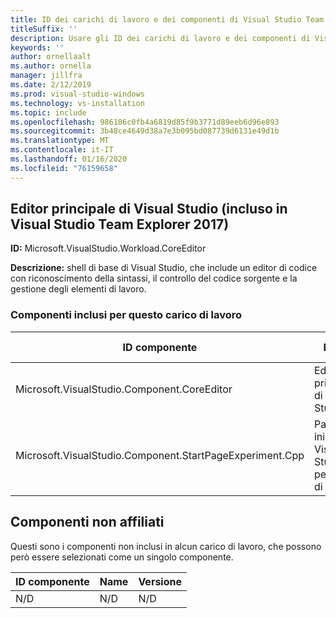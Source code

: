 ```yaml
---
title: ID dei carichi di lavoro e dei componenti di Visual Studio Team Explorer 2017
titleSuffix: ''
description: Usare gli ID dei carichi di lavoro e dei componenti di Visual Studio per fornire strumenti di test integrati per tester non specializzati
keywords: ''
author: ornellaalt
ms.author: ornella
manager: jillfra
ms.date: 2/12/2019
ms.prod: visual-studio-windows
ms.technology: vs-installation
ms.topic: include
ms.openlocfilehash: 986186c0fb4a6819d85f9b3771d89eeb6d96e893
ms.sourcegitcommit: 3b48ce4649d38a7e3b095bd087739d6131e49d1b
ms.translationtype: MT
ms.contentlocale: it-IT
ms.lasthandoff: 01/16/2020
ms.locfileid: "76159658"
---
```

## <a name="visual-studio-core-editor-included-with-visual-studio-team-explorer-2017"></a>Editor principale di Visual Studio (incluso in Visual Studio Team Explorer 2017)

**ID:** Microsoft.VisualStudio.Workload.CoreEditor

**Descrizione:** shell di base di Visual Studio, che include un editor di codice con riconoscimento della sintassi, il controllo del codice sorgente e la gestione degli elementi di lavoro.

### <a name="components-included-by-this-workload"></a>Componenti inclusi per questo carico di lavoro

ID componente | Name | Versione | Tipo di dipendenza
--- | --- | --- | ---
Microsoft.VisualStudio.Component.CoreEditor | Editor principale di Visual Studio | 15.8.27729.1 | Richiesto
Microsoft.VisualStudio.Component.StartPageExperiment.Cpp | Pagina iniziale di Visual Studio per utenti di C++ | 15.0.27128.1 | Facoltativa

## <a name="unaffiliated-components"></a>Componenti non affiliati

Questi sono i componenti non inclusi in alcun carico di lavoro, che possono però essere selezionati come un singolo componente.

ID componente | Name | Versione
--- | --- | ---
N/D | N/D | N/D
